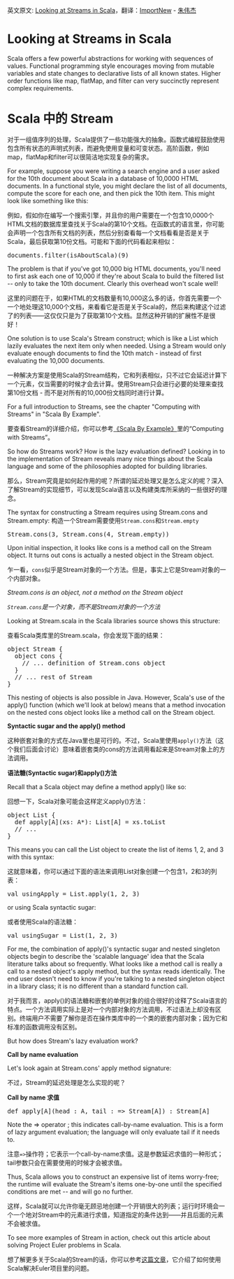 
英文原文: [Looking at Streams in Scala](http://blog.danielwellman.com/2008/03/streams-in-scal.html)，翻译：[ImportNew](http://www.importnew.com) - [朱伟杰](http://www.importnew.com/author/zhuweijie)

# Looking at Streams in Scala

Scala offers  a few powerful abstractions for working with sequences of values. Functional programming style encourages moving from mutable variables and state changes to declarative lists of all known states. Higher order functions like map, flatMap, and filter can very succinctly represent complex requirements.

# Scala 中的 Stream

对于一组值序列的处理，Scala提供了一些功能强大的抽象。函数式编程鼓励使用包含所有状态的声明式列表，而避免使用变量和可变状态。高阶函数，例如map，flatMap和filter可以很简洁地实现复杂的需求。

For example, suppose you were writing a search engine and a user asked for the 10th document about Scala in a database of 10,0000 HTML documents. In a functional style, you might declare the list of all documents, compute the score for each one, and then pick the 10th item. This might look like something like this:

例如，假如你在编写一个搜索引擎，并且你的用户需要在一个包含10,0000个HTML文档的数据库里查找关于Scala的第10个文档。在函数式的语言里，你可能会声明一个包含所有文档的列表，然后分别查看每一个文档看看是否是关于Scala，最后获取第10份文档。可能和下面的代码看起来相似：

<pre class="brush: java; gutter: true">
documents.filter(isAboutScala)(9)
</pre>

The problem is that if you've got 10,000 big HTML documents, you'll need to first ask each one of 10,000 if they're about Scala to build the filtered list -- only to take the 10th document. Clearly this overhead won't scale well!

这里的问题在于，如果HTML的文档数量有10,000这么多的话，你首先需要一个一个地处理这10,000个文档，来看看它是否是关于Scala的，然后来构建这个过滤了的列表——这仅仅只是为了获取第10个文档。显然这种开销的扩展性不是很好！

One solution is to use Scala's Stream construct; which is like a List which lazily evaluates the next item only when needed. Using a Stream would only evaluate enough documents to find the 10th match - instead of first evaluating the 10,000 documents.

一种解决方案是使用Scala的Stream结构，它和列表相似，只不过它会延迟计算下一个元素，仅当需要的时候才会去计算。使用Stream只会进行必要的处理来查找第10份文档 - 而不是对所有的10,000份文档同时进行计算。

For a full introduction to Streams, see the chapter "Computing with Streams" in "Scala By Example".

要查看Stream的详细介绍，你可以参考[《Scala By Example》](http://www.scala-lang.org/docu/files/ScalaByExample.pdf)里的“Computing with Streams”。

So how do Streams work? How is the lazy evaluation defined? Looking in to the implementation of Stream reveals many nice things about the Scala language and some of the philosophies adopted for building libraries.

那么，Stream究竟是如何起作用的呢？所谓的延迟处理又是怎么定义的呢？深入了解Stream的实现细节，可以发现Scala语言以及构建类库所采纳的一些很好的理念。

The syntax for constructing a Stream requires using Stream.cons and Stream.empty:
构造一个Stream需要使用`Stream.cons`和`Stream.empty`

<pre class="brush: java; gutter: true">
Stream.cons(3, Stream.cons(4, Stream.empty))
</pre>

Upon initial inspection, it looks like cons is a method call on the Stream object. It turns out cons is actually a nested object in the Stream object.

乍一看，`cons`似乎是Stream对象的一个方法。但是，事实上它是Stream对象的一个内部对象。

 *Stream.cons is an object, not a method on the Stream object* 

 *`Stream.cons`是一个对象，而不是Stream对象的一个方法*

Looking at Stream.scala in the Scala libraries source shows this structure:

查看Scala类库里的Stream.scala，你会发现下面的结果：

<pre class="brush: java; gutter: true">
object Stream {
  object cons {
    // ... definition of Stream.cons object
  }
  // ... rest of Stream
}
</pre>

This nesting of objects is also possible in Java. However, Scala's use of the apply() function (which we'll look at below) means that a method invocation on the nested cons object looks like a method call on the Stream object.

**Syntactic sugar and the apply() method**

这种嵌套对象的方式在Java里也是可行的。不过，Scala里使用`apply()`方法（这个我们后面会讨论）意味着嵌套类的cons的方法调用看起来是Stream对象上的方法调用。

 **语法糖(Syntactic sugar)和apply()方法**

Recall that a Scala object may define a method apply() like so:

回想一下，Scala对象可能会这样定义apply()方法：

<pre class="brush: java; gutter: true">
object List {
  def apply[A](xs: A*): List[A] = xs.toList
  // ...
}
</pre>

This means you can call the List object to create the list of items 1, 2, and 3 with this syntax:

这就意味着，你可以通过下面的语法来调用List对象创建一个包含1，2和3的列表：

<pre class="brush: java; gutter: true">
val usingApply = List.apply(1, 2, 3)
</pre>

or using Scala syntactic sugar:

或者使用Scala的语法糖：

<pre class="brush: java; gutter: true">
val usingSugar = List(1, 2, 3)
</pre>

For me, the combination of apply()'s syntactic sugar and nested singleton objects begin to describe the 'scalable language' idea that the Scala literature talks about so frequently. What looks like a method call is really a call to a nested object's apply method, but the syntax reads identically. The end user doesn't need to know if you're talking to a nested singleton object in a library class; it is no different than a standard function call.

对于我而言，apply()的语法糖和嵌套的单例对象的组合很好的诠释了Scala语言的特点。一个方法调用实际上是对一个内部对象的方法调用，不过语法上却没有区别。终端用户不需要了解你是否在操作类库中的一个类的嵌套内部对象；因为它和标准的函数调用没有区别。

But how does Stream's lazy evaluation work?

**Call by name evaluation**

Let's look again at Stream.cons' apply method signature:

不过，Stream的延迟处理是怎么实现的呢？

**Call by name 求值**

<pre class="brush: java; gutter: true">
def apply[A](head : A, tail : => Stream[A]) : Stream[A]
</pre>

Note the => operator ; this indicates call-by-name evaluation. This is a form of lazy argument evaluation; the language will only evaluate tail if it needs to.

注意`=>`操作符；它表示一个call-by-name求值。这是参数延迟求值的一种形式；tail参数只会在需要使用的时候才会被求值。

Thus, Scala allows you to construct an expensive list of items worry-free; the runtime will evaluate the Stream's items one-by-one until the specified conditions are met -- and will go no further.

这样，Scala就可以允许你毫无顾忌地创建一个开销很大的列表；运行时环境会一个一个地对Stream中的元素进行求值，知道指定的条件达到——并且后面的元素不会被求值。


To see more examples of Stream in action, check out this article about solving Project Euler problems in Scala.

想了解更多关于Scala的Stream的话，你可以参考[这篇文章](http://scala-blogs.org/2007/12/project-euler-fun-in-scala.html)，它介绍了如何使用Scala解决Euler项目里的问题。